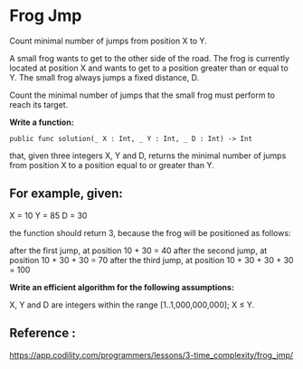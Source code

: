 # Frog Jmp

Count minimal number of jumps from position X to Y.

A small frog wants to get to the other side of the road. The frog is currently located at position X and wants to get to a position greater than or equal to Y. The small frog always jumps a fixed distance, D.

Count the minimal number of jumps that the small frog must perform to reach its target.

**Write a function:**

```public func solution(_ X : Int, _ Y : Int, _ D : Int) -> Int```

that, given three integers X, Y and D, returns the minimal number of jumps from position X to a position equal to or greater than Y.

## For example, given:

X = 10
Y = 85
D = 30

the function should return 3, because the frog will be positioned as follows:

after the first jump, at position 10 + 30 = 40
after the second jump, at position 10 + 30 + 30 = 70
after the third jump, at position 10 + 30 + 30 + 30 = 100

**Write an efficient algorithm for the following assumptions:**

X, Y and D are integers within the range [1..1,000,000,000];
X ≤ Y.


## Reference : 
https://app.codility.com/programmers/lessons/3-time_complexity/frog_jmp/
